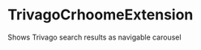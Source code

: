 TrivagoCrhoomeExtension
=======================

Shows Trivago search results as navigable carousel
